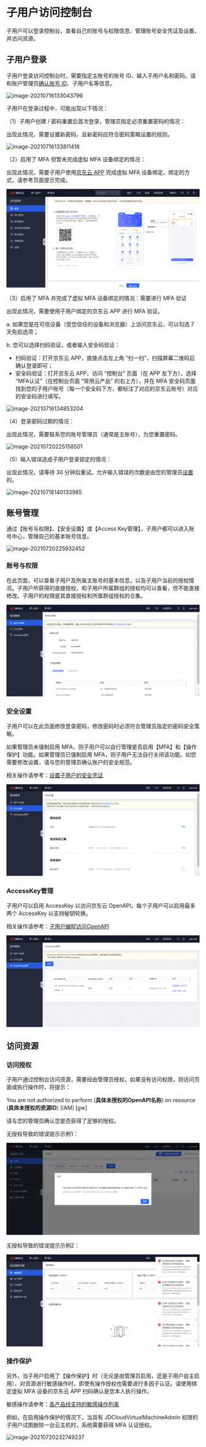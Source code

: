 # 子用户访问控制台

子用户可以登录控制台，查看自己的账号与权限信息、管理账号安全凭证及设置，并访问资源。

## 子用户登录

子用户登录访问控制台时，需要指定主账号的账号 ID、输入子用户名和密码。请和账户管理员[确认账号 ID](https://uc.jdcloud.com/account/basic-info)、子用户名等信息。

![image-20210716133043796](../../../../../image/IAM/SubUserManagement/image-20210716133043796.png)

子用户在登录过程中，可能出现以下情况：

（1）子用户创建 / 密码重置后首次登录，管理员指定必须重置密码的情况：

出现此情况，需要设置新密码，且新密码应符合密码策略设置的规则。

![image-20210716133811418](../../../../../image/IAM/SubUserManagement/image-20210716133811418.png)

（2）启用了 MFA 但暂未完成虚拟 MFA 设备绑定的情况：

出现此情况，需要子用户使用[京东云 APP](https://console.jdcloud.com/download) 完成虚拟 MFA 设备绑定。绑定的方式，请参考页面提示完成。

![image-20210716134333907](../../../../../image/IAM/SubUserManagement/image-202302171522.png)

（3）启用了 MFA 并完成了虚拟 MFA 设备绑定的情况：需要进行 MFA 验证

出现此情况，需要使用子用户绑定的京东云 APP 进行 MFA 验证。

a. 如果您是在可信设备（受您信任的设备和浏览器）上访问京东云，可以勾选 7 天免验选项；

b. 您可以选择扫码验证，或者输入安全码验证：

- 扫码验证：打开京东云 APP，直接点击左上角 “扫一扫”，扫描屏幕二维码后确认登录即可；
- 安全码验证：打开京东云 APP，访问 “控制台” 页面（在 APP 左下方），选择 “MFA认证”（在控制台页面 “常用云产品” 的右上方），并在 MFA 安全码页面找到您的子用户账号（每一个安全码下方，都标注了对应的京东云账号）对应的安全码进行填写。

![image-20210716134853204](../../../../../image/IAM/SubUserManagement/image-20210716134853204.png)

（4）登录密码过期的情况：

出现此情况，需要联系您的账号管理员（通常是主账号），为您重置密码。

![image-20210720225158501](../../../../../image/IAM/SubUserManagement/image-20210720225158501.png)

（5）输入错误造成子用户登录锁定的情况：

出现此情况，请等待 30 分钟后重试。允许输入错误的次数是由您的管理员[设置](../../../../../documentation/Management/IAM/Operation-manual/User-management/setting-up-credential-policies.md)的。

![image-20210716140133985](../../../../../image/IAM/SubUserManagement/image-20210716140133985.png)

## 账号管理

通过【账号与权限】、【安全设置】或【Access Key管理】，子用户都可以进入账号中心，管理自己的基本账号信息。

![image-20210720225932452](../../../../../image/IAM/SubUserManagement/image-20210720225932452.png)

### 账号与权限

在此页面，可以查看子用户及所属主账号的基本信息，以及子用户当前的授权情况。子用户所获得的直接授权，和子用户所属群组的授权均可以查看，但不能直接修改。子用户的权限是其直接授权和所属群组授权的合集。

![image-20210720230138544](../../../../../image/IAM/SubUserManagement/image-202302171540.png)

### 安全设置

子用户可以在此页面修改登录密码，修改密码时必须符合管理员指定的密码安全策略。

如果管理员未强制启用 MFA，则子用户可以自行管理是否启用【MFA】和【操作保护】功能。如果管理员已强制启用 MFA，则子用户无法自行关闭该功能。如您需要修改设置，请与您的管理员确认账户的安全规范。

相关操作请参考：[设置子用户的安全凭证](../../../../../documentation/Management/IAM/Operation-manual/User-management/setting-up-credential-policies.md)

![image-20210720230421535](../../../../../image/IAM/SubUserManagement/image-202302171541.png)

### AccessKey管理

子用户可以启用 AccessKey 以访问京东云 OpenAPI。每个子用户可以启用最多两个 AccessKey 以支持秘钥轮换。

相关操作请参考：[子用户编程访问OpenAPI](../../../../../documentation/Management/IAM/Operation-manual/User-management/User-visit-openapi.md)

![image-20210720230841402](../../../../../image/IAM/SubUserManagement/image-202302171542.png)

## 访问资源

### 访问授权

子用户通过控制台访问资源，需要经由管理员授权。如果没有访问权限，则访问页面或执行操作时，将提示：

You are not authorized to perform (**具体未授权的OpenAPI名称**) on resource (**具体未授权的资源ID**) [IAM] [gw]

请与您的管理员确认您是否获得了足够的授权。

无授权导致的错误提示示例1：

![image-20210720231238118](../../../../../image/IAM/SubUserManagement/image-202302171543.png)

无授权导致的错误提示示例2：

![image-20210720231652978](../../../../../image/IAM/SubUserManagement/image-202302171544.png)

### 操作保护

另外，当子用户启用了【操作保护】时（无论是由管理员启用，还是子用户自主启用），对资源进行敏感操作时，即使有操作授权也需要进行多因子认证。请使用绑定虚拟 MFA 设备的京东云 APP 扫码确认是您本人执行操作。

敏感操作请参考：[各产品线支持的敏感操作列表](../../../../../documentation/User-Service/Security-Operation-Protection/Introduction/Support-Services.md)

例如，在启用操作保护的情况下，当具有 JDCloudVirtualMachineAdmin 权限的子用户试图删除一台云主机时，系统需要获得 MFA 认证授权。

![image-20210720232749237](../../../../../image/IAM/SubUserManagement/image-20210720232749237.png)


